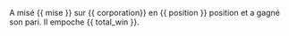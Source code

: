 A misé {{ mise }} sur {{ corporation}} en {{ position }} position et a gagné son pari. Il empoche {{ total_win }}.
